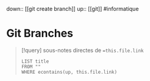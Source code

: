 down:: [[git create branch]]
up:: [[git]]
#informatique 
# Git Branches

> [!query] sous-notes directes de `=this.file.link`
> ```dataview
> LIST title
> FROM ""
> WHERE econtains(up, this.file.link)
> ```


